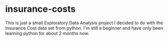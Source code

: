 # insurance-costs
This is just a small Exploratory Data Analysis project I decided to do with the Insurance Cost data set from python.
I'm still a beginner and have only been learning python for about 2 months now.
